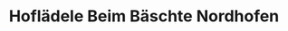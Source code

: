 ---
title: "Hoflädele Beim Bäschte Nordhofen"
url: /deisenhausen/hoflaedele-beim-baeschte-nordhofen/
shop: Hofladen
---